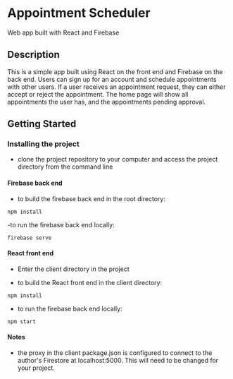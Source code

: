 # Appointment Scheduler
Web app built with React and Firebase 
## Description 
This is a simple app built using React on the front end and Firebase on the back end. Users can sign up for an account and schedule appointments with other users. 
If a user receives an appointment request, they can either accept or reject the appointment. The home page will show all appointments the user has, and the appointments pending approval. 
## Getting Started
### Installing the project

- clone the project repository to your computer and access the project directory from the command line

#### Firebase back end

- to build the firebase back end in the root directory:

```
npm install 
```
-to run the firebase back end locally:

```
firebase serve
```
#### React front end

- Enter the client directory in the project

- to build the React front end in the client directory:

```
npm install 
```

- to run the firebase back end locally:

```
npm start
```
#### Notes 

- the proxy in the client package.json is configured to connect to the author's Firestore at localhost:5000. This will need to be changed for your project.

